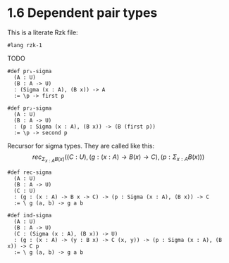 # 1.6 Dependent pair types

This is a literate Rzk file:

```rzk
#lang rzk-1
```
TODO

```rzk
#def pr₁-sigma
  (A : U)
  (B : A -> U)
  : (Sigma (x : A), (B x)) -> A
  := \p -> first p

#def pr₂-sigma
  (A : U)
  (B : A -> U)
  : (p : Sigma (x : A), (B x)) -> (B (first p))
  := \p -> second p
```
Recursor for sigma types. They are called like this:
$$
rec_{\Sigma_{x : A}B(x)} ((C: U), (g: (x : A) \rightarrow B (x) \rightarrow C), (p: \Sigma_{x : A} B(x)))
$$

```rzk
#def rec-sigma
  (A : U)
  (B : A -> U)
  (C : U)
  : (g : (x : A) -> B x -> C) -> (p : Sigma (x : A), (B x)) -> C
  := \ g (a, b) -> g a b
```

```rzk
#def ind-sigma
  (A : U)
  (B : A -> U)
  (C : (Sigma (x : A), (B x)) -> U)
  : (g : (x : A) -> (y : B x) -> C (x, y)) -> (p : Sigma (x : A), (B x)) -> C p
  := \ g (a, b) -> g a b
```

